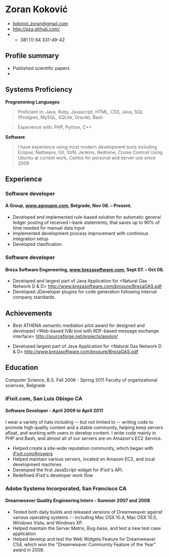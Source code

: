 # Zoran Koković

 * <kokovic.zoran@gmail.com>
 * <http://qza.github.com/>
 * + 381 (1) 64 331-49-42


## Profile summary

 * Published scientific papers
 * 

## Systems Proficiency

**Programming Languages**

 > Proficient in:  Java, Ruby, Javascript, HTML, CSS, Java, SQL (Postgres, MySQL, SQLite, Oracle), Bash

 > Experience with: PHP, Python, C++

**Software**

 > I have experience using most modern development tools including Eclipse, Netbeans, Git,  SVN, Jenkins, Redmine, Cruise Controll
 > Using Ubuntu at current work, Centos for personal and server use since 2009


## Experience

### Software developer

#### A Group, www.agroupm.com, Belgrade, Nov 08. – Present.

 * Developed and implemented  rule-based solution for automatic general ledger posting of received i-bank statements, that saves up to 90% of time needed for manual data input
 * Implemented development process improvement with continious integration setup
 * Developed clasification
 

### Software developer

#### Breza Software Engeneering, www.brezasoftware.com, Sept 07. – Oct 08.

 * Developed and largest part of Java Application for <Natural Gas Network D & D> http://www.brezasoftware.com/brosure/BrezaGAS.pdf
 * Developed JDeveloper plugins for code generation following internal company standards.


## Achievements

 * Best ATHENA semantic mediation pilot award for designed and developed <Web-based IV&I tool with RDF-based message exchange interface> http://sourceforge.net/projects/apolon/

 * Developed largest part of Java Application for <Natural Gas Network D & D> http://www.brezasoftware.com/brosure/BrezaGAS.pdf



## Education

Computer Science, B.S.
Fall 2006 - Spring 2011
Faculty of organizational sciences, Belgrade





### iFixit.com, San Luis Obispo CA

#### Software Developer - April 2009 to April 2011

I wear a variety of hats including -- but not limited to -- writing code to promote high quality content and a stable community, helping keep servers afloat, and working with users to develop content. I write code mainly in PHP and Bash, and almost all of our servers are on Amazon's EC2 Service. 

 * Helped create a site-wide reputation community, which began with [iFixit.com/Answers](http://ifixit.com/Answers)
 * Helped maintain various servers, located on Amazon EC2, and local development machines
 * Developed the first JavaScript widget for iFixit's API.
 * Redefined iFixit's developer work flow

### Adobe Systems Incorporated, San Francisco CA

#### Dreamweaver Quality Engineering Intern - Summer 2007 and 2008

 * Tested both daily builds and released versions of Dreamweaver against various operating systems -- including Mac OSX 10.4, Mac OSX 10.5, Windows Vista, and Windows XP.
 * Helped maintain the Server Matrix, Bug-base, and test a new test case application
 * Helped develop and test the Web Widgets Feature for Dreamweaver CS4, which won the "Dreamweaver Community Feature of the Year" award in 2008.

<!--
### California Polytechnic State University, San Luis Obispo CA

#### Computer Science Lab Monitor - September 2006 to June 2007

 * Maintained printers and computers for seven labs.

### Sonoma County Information Systems Department, Santa Rosa CA

#### Intern

##### June 2005 to Sept. 2005
 
 * Built and maintained three separate websites, one dealing with unions, one system uptime web application, and one error reporting web form.
-->
